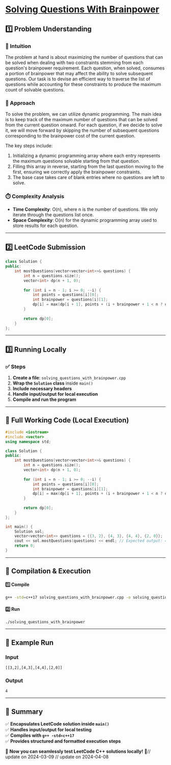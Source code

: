 # **[Solving Questions With Brainpower](https://leetcode.com/problems/solving-questions-with-brainpower/description/)**  

## **1️⃣ Problem Understanding**  
### **📌 Intuition**  
The problem at hand is about maximizing the number of questions that can be solved when dealing with two constraints stemming from each question's brainpower requirement. Each question, when solved, consumes a portion of brainpower that may affect the ability to solve subsequent questions. Our task is to devise an efficient way to traverse the list of questions while accounting for these constraints to produce the maximum count of solvable questions.

### **🚀 Approach**  
To solve the problem, we can utilize dynamic programming. The main idea is to keep track of the maximum number of questions that can be solved from the current question onward. For each question, if we decide to solve it, we will move forward by skipping the number of subsequent questions corresponding to the brainpower cost of the current question. 

The key steps include:
1. Initializing a dynamic programming array where each entry represents the maximum questions solvable starting from that question.
2. Filling this array in reverse, starting from the last question moving to the first, ensuring we correctly apply the brainpower constraints.
3. The base case takes care of blank entries where no questions are left to solve.

### **⏱️ Complexity Analysis**  
- **Time Complexity**: O(n), where n is the number of questions. We only iterate through the questions list once.
- **Space Complexity**: O(n) for the dynamic programming array used to store results for each question.

---  

## **2️⃣ LeetCode Submission**  
```cpp
class Solution {
public:
    int mostQuestions(vector<vector<int>>& questions) {
        int n = questions.size();
        vector<int> dp(n + 1, 0);
        
        for (int i = n - 1; i >= 0; --i) {
            int points = questions[i][0];
            int brainpower = questions[i][1];
            dp[i] = max(dp[i + 1], points + (i + brainpower + 1 < n ? dp[i + brainpower + 1] : 0));
        }
        
        return dp[0];
    }
};
```  

---  

## **3️⃣ Running Locally**  
### **✅ Steps**  
1. **Create a file**: `solving_questions_with_brainpower.cpp`  
2. **Wrap the `Solution` class** inside `main()`  
3. **Include necessary headers**  
4. **Handle input/output for local execution**  
5. **Compile and run the program**  

---  

## **📝 Full Working Code (Local Execution)**  
```cpp
#include <iostream>
#include <vector>
using namespace std;

class Solution {
public:
    int mostQuestions(vector<vector<int>>& questions) {
        int n = questions.size();
        vector<int> dp(n + 1, 0);
        
        for (int i = n - 1; i >= 0; --i) {
            int points = questions[i][0];
            int brainpower = questions[i][1];
            dp[i] = max(dp[i + 1], points + (i + brainpower + 1 < n ? dp[i + brainpower + 1] : 0));
        }
        
        return dp[0];
    }
};

int main() {
    Solution sol;
    vector<vector<int>> questions = {{3, 2}, {4, 3}, {4, 4}, {2, 0}};
    cout << sol.mostQuestions(questions) << endl; // Expected output: 4
    return 0;
}  
```  

---  

## **🔧 Compilation & Execution**  
#### **1️⃣ Compile**  
```bash
g++ -std=c++17 solving_questions_with_brainpower.cpp -o solving_questions_with_brainpower
```  

#### **2️⃣ Run**  
```bash
./solving_questions_with_brainpower
```  

---  

## **🎯 Example Run**  
### **Input**  
```
[[3,2],[4,3],[4,4],[2,0]]
```  
### **Output**  
```
4
```  

---  

## **📌 Summary**  
✅ **Encapsulates LeetCode solution inside `main()`**  
✅ **Handles input/output for local testing**  
✅ **Compiles with `g++ -std=c++17`**  
✅ **Provides structured and formatted execution steps**  

🚀 **Now you can seamlessly test LeetCode C++ solutions locally!** 🚀// update on 2024-03-09
// update on 2024-04-08
